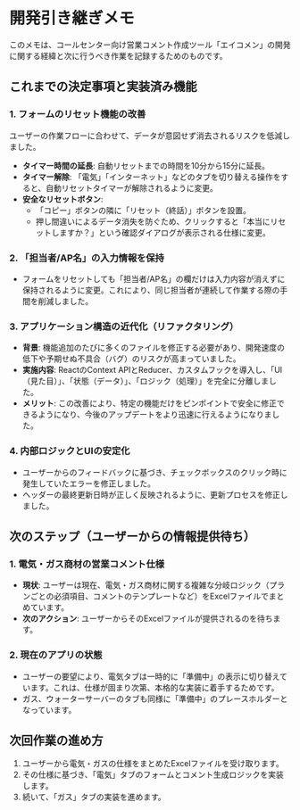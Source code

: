 # 開発引き継ぎメモ

このメモは、コールセンター向け営業コメント作成ツール「エイコメン」の開発に関する経緯と次に行うべき作業を記録するためのものです。

## これまでの決定事項と実装済み機能

### 1. フォームのリセット機能の改善
ユーザーの作業フローに合わせて、データが意図せず消去されるリスクを低減しました。
- **タイマー時間の延長**: 自動リセットまでの時間を10分から15分に延長。
- **タイマー解除**: 「電気」「インターネット」などのタブを切り替える操作をすると、自動リセットタイマーが解除されるように変更。
- **安全なリセットボタン**:
  - 「コピー」ボタンの隣に「リセット（終話）」ボタンを設置。
  - 押し間違いによるデータ消失を防ぐため、クリックすると「本当にリセットしますか？」という確認ダイアログが表示される仕様に変更。

### 2. 「担当者/AP名」の入力情報を保持
- フォームをリセットしても「担当者/AP名」の欄だけは入力内容が消えずに保持されるように変更。これにより、同じ担当者が連続して作業する際の手間を削減しました。

### 3. アプリケーション構造の近代化（リファクタリング）
- **背景**: 機能追加のたびに多くのファイルを修正する必要があり、開発速度の低下や予期せぬ不具合（バグ）のリスクが高まっていました。
- **実施内容**: ReactのContext APIとReducer、カスタムフックを導入し、「UI（見た目）」、「状態（データ）」、「ロジック（処理）」を完全に分離しました。
- **メリット**: この改善により、特定の機能だけをピンポイントで安全に修正できるようになり、今後のアップデートをより迅速に行えるようになりました。

### 4. 内部ロジックとUIの安定化
- ユーザーからのフィードバックに基づき、チェックボックスのクリック時に発生していたエラーを修正しました。
- ヘッダーの最終更新日時が正しく反映されるように、更新プロセスを修正しました。

## 次のステップ（ユーザーからの情報提供待ち）

### 1. 電気・ガス商材の営業コメント仕様
- **現状**: ユーザーは現在、電気・ガス商材に関する複雑な分岐ロジック（プランごとの必須項目、コメントのテンプレートなど）をExcelファイルでまとめています。
- **次のアクション**: ユーザーからそのExcelファイルが提供されるのを待ちます。

### 2. 現在のアプリの状態
- ユーザーの要望により、電気タブは一時的に「準備中」の表示に切り替えています。これは、仕様が固まり次第、本格的な実装に着手するためです。
- ガス、ウォーターサーバーのタブも同様に「準備中」のプレースホルダーとなっています。

## 次回作業の進め方
1. ユーザーから電気・ガスの仕様をまとめたExcelファイルを受け取ります。
2. その仕様に基づき、「電気」タブのフォームとコメント生成ロジックを実装します。
3. 続いて、「ガス」タブの実装を進めます。